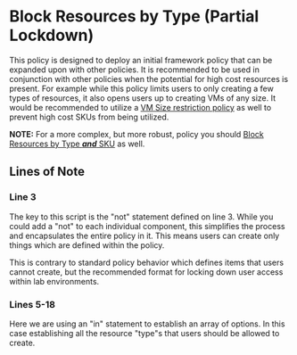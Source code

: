 # Block Resources by Type (Partial Lockdown)
This policy is designed to deploy an initial framework policy that can be expanded upon with other policies. It is recommended to be used in conjunction with other policies when the potential for high cost resources is present. For example while this policy limits users to only creating a few types of resources, it also opens users up to creating VMs of any size. It would be recommended to utilize a [VM Size restriction policy](../Limit%20to%20Specific%20VM%20Sizes) as well to prevent high cost SKUs from being utilized.

**NOTE:** For a more complex, but more robust, policy you should [Block Resources by Type **_and_** SKU](../Block%20Resources%20by%20Type%20and%20SKU%20(Full%20Lockdown)) as well.

## Lines of Note

### Line 3
The key to this script is the "not" statement defined on line 3. While you could add a "not" to each individual component, this simplifies the process and encapsulates the entire policy in it. This means users can create only things which are defined within the policy.

This is contrary to standard policy behavior which defines items that users cannot create, but the recommended format for locking down user access within lab environments.

### Lines 5-18

Here we are using an "in" statement to establish an array of options. In this case establishing all the resource "type"s that users should be allowed to create.
